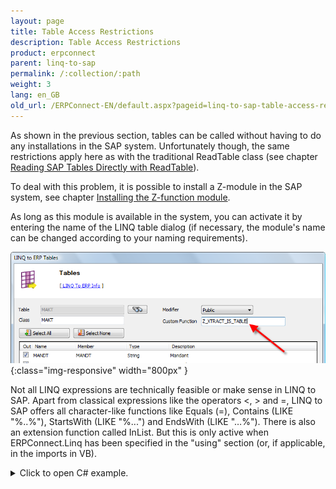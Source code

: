 ```yaml
---
layout: page
title: Table Access Restrictions
description: Table Access Restrictions
product: erpconnect
parent: linq-to-sap
permalink: /:collection/:path
weight: 3
lang: en_GB
old_url: /ERPConnect-EN/default.aspx?pageid=linq-to-sap-table-access-restrictions
---
```


As shown in the previous section, tables can be called without having to do any installations in the SAP system. Unfortunately though, the same restrictions apply here as with the traditional ReadTable class (see chapter [Reading SAP Tables Directly with ReadTable]()).

To deal with this problem, it is possible to install a Z-module in the SAP system, see chapter [Installing the Z-function module]().

As long as this module is available in the system, you can activate it by entering the name of the LINQ table dialog (if necessary, the module's name can be changed according to your naming requirements).

![LINQToERP-Tables-004](/img/content/LINQToERP-Tables-004.png){:class="img-responsive" width="800px" }

Not all LINQ expressions are technically feasible or make sense in LINQ to SAP. Apart from classical expressions like the operators <, > and =, LINQ to SAP offers all character-like functions like Equals (=), Contains (LIKE "%..%"), StartsWith (LIKE "%...") and EndsWith (LIKE "…%"). There is also an extension function called InList. But this is only active when ERPConnect.Linq has been specified in the "using" section (or, if applicable, in the imports in VB).

<details>
<summary>Click to open C# example.</summary>
{% highlight csharp %}
using ERPConnect.Linq; 
  
[…] 
  
var MyTexts = from t in sc.MAKTList 
         where t.MATNR.StartsWith("100") 
         && t.SPRAS.InList("D","E") 
         select t;
{% endhighlight %}
</details>
